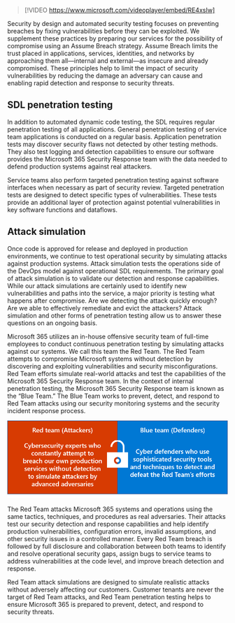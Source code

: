 >[!VIDEO https://www.microsoft.com/videoplayer/embed/RE4xsIw]

Security by design and automated security testing focuses on preventing breaches by fixing vulnerabilities before they can be exploited. We supplement these practices by preparing our services for the possibility of compromise using an Assume Breach strategy. Assume Breach   limits the trust placed in applications, services, identities, and networks by approaching them all—internal and external—as insecure and already compromised. These principles help to limit the impact of security vulnerabilities by reducing the damage an adversary can cause and enabling rapid detection and response to security threats.

## SDL penetration testing ##

In addition to automated dynamic code testing, the SDL requires regular penetration testing of all applications. General penetration testing of service team applications is conducted on a regular basis. Application penetration tests may discover security flaws not detected by other testing methods. They also test logging and detection capabilities to ensure our software provides the Microsoft 365 Security Response team with the data needed to defend production systems against real attackers.

Service teams also perform targeted penetration testing against software interfaces when necessary as part of security review. Targeted penetration tests are designed to detect specific types of vulnerabilities. These tests provide an additional layer of protection against potential vulnerabilities in key software functions and dataflows.

## Attack simulation ##

Once code is approved for release and deployed in production environments, we continue to test operational security by simulating attacks against production systems. Attack simulation tests the operations side of the DevOps model against operational SDL requirements. The primary goal of attack simulation is to validate our detection and response capabilities. While our attack simulations are certainly used to identify new vulnerabilities and paths into the service, a major priority is testing what happens after compromise. Are we detecting the attack quickly enough? Are we able to effectively remediate and evict the attackers? Attack simulation and other forms of penetration testing allow us to answer these questions on an ongoing basis.

Microsoft 365 utilizes an in-house offensive security team of full-time employees to conduct continuous penetration testing by simulating attacks against our systems. We call this team the Red Team. The Red Team attempts to compromise Microsoft systems without detection by discovering and exploiting vulnerabilities and security misconfigurations. Red Team efforts simulate real-world attacks and test the capabilities of the Microsoft 365 Security Response team. In the context of internal penetration testing, the Microsoft 365 Security Response team is known as the “Blue Team.” The Blue Team works to prevent, detect, and respond to Red Team attacks using our security monitoring systems and the security incident response process.

![Two boxes with definition of Red Team and Blue Team. Red Team: Cybersecurity experts who constantly attempt to breach our own production services without detection to simulate attackers by advanced adversaries. Blue Team: Cyber defenders who use sophisticated security tools and techniques to detect and defeat the Red Team's efforts](../media/red-blue-teams.png)

The Red Team attacks Microsoft 365 systems and operations using the same tactics, techniques, and procedures as real adversaries. Their attacks test our security detection and response capabilities and help identify production vulnerabilities, configuration errors, invalid assumptions, and other security issues in a controlled manner. Every Red Team breach is followed by full disclosure and collaboration between both teams to identify and resolve operational security gaps, assign bugs to service teams to address vulnerabilities at the code level, and improve breach detection and response.

Red Team attack simulations are designed to simulate realistic attacks without adversely affecting our customers. Customer tenants are never the target of Red Team attacks, and Red Team penetration testing helps to ensure Microsoft 365 is prepared to prevent, detect, and respond to security threats.
